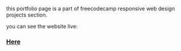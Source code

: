 this portfolio page is a part of freecodecamp responsive web design projects section.

you can see the website live:

### [Here](https://tamerzbedat.github.io/personal_portfolio/)
